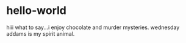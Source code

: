 # hello-world

hiii
what to say...i enjoy chocolate and murder mysteries. wednesday addams is my spirit animal.
